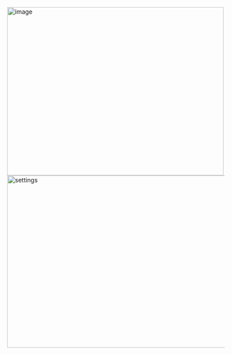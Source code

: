 <img width="501" height="390" alt="image" src="https://github.com/user-attachments/assets/98655829-9216-4016-85e4-e00a99ae1e61" />
<img width="518" height="399" alt="settings" src="https://github.com/user-attachments/assets/811d1f99-c935-4d58-8612-50e91a11b66e" />
